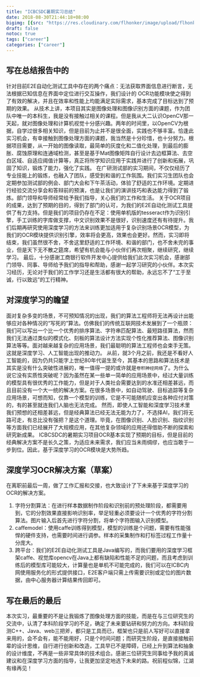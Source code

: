 ```yaml
---
title: "ICBCSDC暑期实习总结"
date: 2018-08-30T21:44:18+08:00
bigimg: [{src: "https://res.cloudinary.com/flhonker/image/upload/flhonker-hugo/share_img/post-bg-1.jpg", desc: "ICBCSDC|GuangZhou|Aug 30,2018"}]
draft: false
notoc: true
tags: ["career"]
categories: ["career"]
---
```


## 写在总结报告中的

针对目前E2E自动化测试工具中存在的两个痛点：无法获取界面信息进行断言，无法根据已知信息在界面中定位进行交互操作，我们设计的 OCR功能模块使之得到了有效的解决，并且在效率和性能上均能满足实际需求，基本完成了目标达到了预期的效果。
从技术上讲，本项目其实是图像处理和图像识别方面的课题，作为团队中唯一的本科生，我是没有接触过相关的课程。但是我从大二认识OpenCV那一天起，就对图像处理和计算机视觉十分感兴趣。两年的时间里，以OpenCV为根据，自学过很多相关知识，但是目前为止并不是很全面，实践也不够丰富。恰逢此实习机会，有幸接触到图像处理方面的课题，我当然是十分珍惜，也十分努力。根据项目需要，从一开始的图像读取，最简单的灰度化和二值化处理，到最后的膨胀、腐蚀原理和连通域检测，甚至是基于Mat图像矩阵自行设计去边框算法、去空白区域、自适应阈值计算等，真正将所学知识应用于实践并进行了创新和拓展，巩固了知识，锻炼了能力，强化了实践。
在广研测试部的实习期间，不仅仅经历了专业技能上的锻炼，也融入了团队，感受到和谐的工作氛围。我们实习生团队也会定期参加测试部的例会、部门大会和下午茶活动，体验了舒适的工作环境。定期进行经验交流分享会和答辩前的预演，也是让我们的演讲技巧和表达能力得到了锻炼。部门领导和导师经常给予我们指导，关心我们的工作和生活。
关于OCR项目的成果，达到了预期的目的，得到了部门的认可，为我们的E2E自动化测试工具提供了有力支持。但是我们的项目仍存在不足：使用单机版的tesseract作为识别引擎，手工训练的字库做支撑，中文识别效果不是很好，识别速度还有有待提升。我们后期再研究使用深度学习的方法来训练更加适用于复杂识别场景OCR模型，为我们的OCR模块提供识别引擎，效率将会更高，效果也会更好。然而，实习即将结束，我们虽然很不舍，不舍这里舒适的工作环境、和谐的部门，也不舍未完的事业，但是天下无不散之筵席，希望有机会能与小伙伴们再次相聚，继续研究，继续学习。
最后，十分感谢工商银行软件开发中心提供给我们此次实习机会，感谢部门领导、同事、导师给予我们的指导和帮助，感谢一起学习研究的小伙伴。本次实习经历，无论对于我们的工作学习还是生活都有很大的帮助，永远忘不了“工于至诚，行以致远”的工行精神。

## 对深度学习的瞻望

面对复杂多变的场景，不可预知情况的出现，我们的算法工程师将无法再设计出能够应对各种情况的“写死的”算法。仿佛我们的传统互联网技术发展到了一个瓶颈：我们可以写出一个比一个优秀的排序算法、字符串匹配算法、最短路径算法，然而我们无法通过类似的模式化、刻板的算法设计方法实现个性化推荐算法、图像识别算法等等。面对越来越复杂的应用场景，我们最聪明的算法工程师也会束手无策。这就是深度学习、人工智能出现的推动力。 
从前，就3个月之前，我还是不看好人工智能的，因为仍共只能字上世纪80年代诞生至今，其基本的思路和算法技术是其实是没有什么突破性进展的，唯一值得一提的或许就是`卷积神经网络`了。为什么说它没有实质性突破呢？因为虽然在某一些单一简单的应用场景中，经过大量训练的模型具有很优秀的工作能力，但是对于人类社会需要达到的水准还相差甚远，而且目前没有一个大一统的解决方案。在很多场景中，如自动驾驶、目标追踪等复杂应用场景，可想而知，仅靠一个模型的训练，它是不可能随机应变出各种应付对策的，有的甚至就连我们人脑也无法完成。
然而，即使人工智能和深度学习技术里我们预想的还相差甚远，但是经典算法已经无法无能为力了，不选择AI，我们将无路可走，有总比没有强把？是这个道理。毕竟，在图像识别、人脸识别、指纹识别等方面我们已经展开了大规模应用，在其他复杂领域的应用还得借助不断的探索和研究新成果。
ICBCSDC的暑期实习项目OCR基本实现了预期的目标，但是目前的经典解决方案不是长久之策，为适应未来需求，我们应当未雨绸缪，也应当敢于一步到位。因此，基于深度学习的OCR模块是大势所趋。

## 深度学习OCR解决方案（草案）

在离职前最后一周，做了工作汇报和交接，也大致设计了下未来基于深度学习的OCR的解决方案。

1. 字符分割算法：在进行样本数据制作阶段和识别前的预处理阶段，都需要用到，它的分割效果直接影响识别率，举足轻重必须要设计一个优秀的字符分割算法。图片输入后首先进行字符分割，将单个字符图输入识别模型。
2. caffemodel：使用caffe训练得到模型，模型的训练是个问题，需要有性能强悍的硬件支持，也需要时间进行调参。样本的采集制作和打标签过程工作量十分庞大。
3. 跨平台：我们的E2E自动化测试工具是Java编写的，而我们要用的深度学习框架caffe、视觉库opencv在Java上都有缺陷和性能不足的问题，而且考虑到训练后的模型库可能较大，计算量也是单机不可能完成的，我们可以在ICBC内网使用服务化的形式提供接口，E2E客户端只需上传需要识别或定位的图片数据，由中心服务器计算结果传回即可。

## 写在最后的最后

本次实习，最重要的不是让我锻炼了图像处理方面的技能，而是在与三位研究生的交流中，认清了本科阶段学习的不足，确定了未来要钻研和努力的方向。本科阶段测C++、Java、web三把斧，都只是工具而已，框架也只是前人写好可以直接拿来用的，会不会有，能不能用好，只是个时间问题；而研究生阶段，是直接接触前辈的设计思维，自行进行创新和改造，工具早已不是障碍，已经上升到算法和抽象的设计维度，不再是一些非常具体的技术组合。感谢三位研究生同事给予我的真诚建议和在深度学习方面的指导，让我更加坚定地选下未来的路。祝前程似锦，江湖有缘再见！